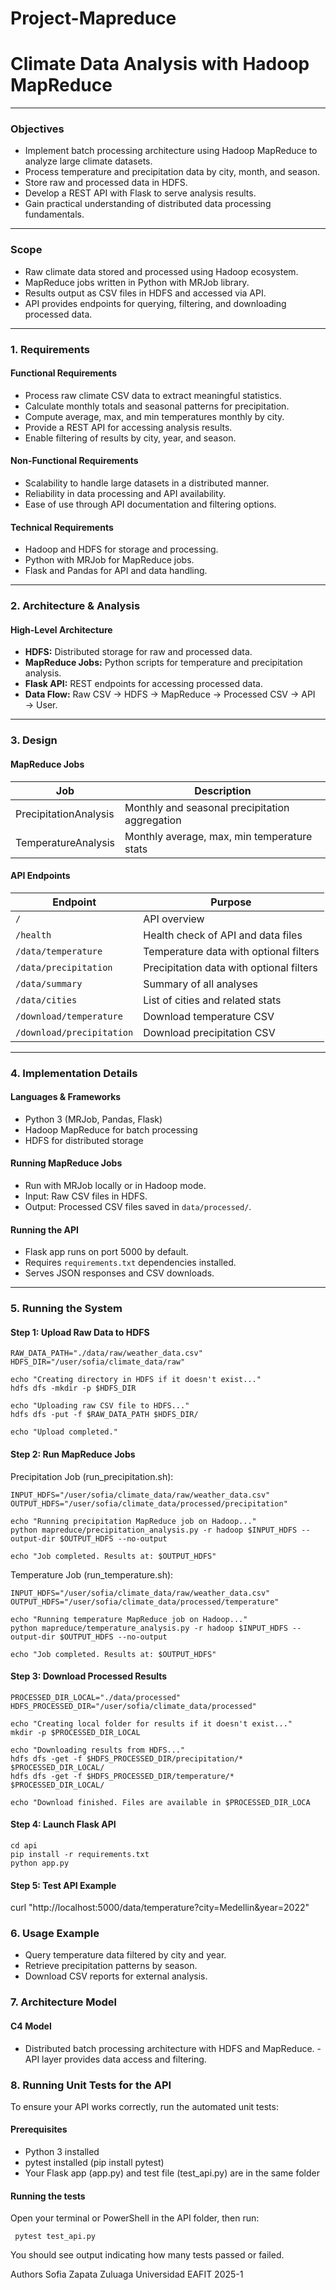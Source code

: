 # Project-Mapreduce
# Climate Data Analysis with Hadoop MapReduce
---

### Objectives

- Implement batch processing architecture using Hadoop MapReduce to analyze large climate datasets.  
- Process temperature and precipitation data by city, month, and season.  
- Store raw and processed data in HDFS.  
- Develop a REST API with Flask to serve analysis results.  
- Gain practical understanding of distributed data processing fundamentals.

---

### Scope

- Raw climate data stored and processed using Hadoop ecosystem.  
- MapReduce jobs written in Python with MRJob library.  
- Results output as CSV files in HDFS and accessed via API.  
- API provides endpoints for querying, filtering, and downloading processed data.

---

### 1. Requirements

#### Functional Requirements

- Process raw climate CSV data to extract meaningful statistics.  
- Calculate monthly totals and seasonal patterns for precipitation.  
- Compute average, max, and min temperatures monthly by city.  
- Provide a REST API for accessing analysis results.  
- Enable filtering of results by city, year, and season.

#### Non-Functional Requirements

- Scalability to handle large datasets in a distributed manner.  
- Reliability in data processing and API availability.  
- Ease of use through API documentation and filtering options.

#### Technical Requirements

- Hadoop and HDFS for storage and processing.  
- Python with MRJob for MapReduce jobs.  
- Flask and Pandas for API and data handling.

---

### 2. Architecture & Analysis

#### High-Level Architecture

- **HDFS:** Distributed storage for raw and processed data.  
- **MapReduce Jobs:** Python scripts for temperature and precipitation analysis.  
- **Flask API:** REST endpoints for accessing processed data.  
- **Data Flow:** Raw CSV → HDFS → MapReduce → Processed CSV → API → User.

---

### 3. Design

#### MapReduce Jobs

| Job                   | Description                                    |
|-----------------------|------------------------------------------------|
| PrecipitationAnalysis  | Monthly and seasonal precipitation aggregation |
| TemperatureAnalysis    | Monthly average, max, min temperature stats    |

#### API Endpoints

| Endpoint               | Purpose                                        |
|------------------------|------------------------------------------------|
| `/`                    | API overview                                   |
| `/health`              | Health check of API and data files             |
| `/data/temperature`    | Temperature data with optional filters         |
| `/data/precipitation`  | Precipitation data with optional filters       |
| `/data/summary`        | Summary of all analyses                         |
| `/data/cities`         | List of cities and related stats                |
| `/download/temperature`| Download temperature CSV                        |
| `/download/precipitation`| Download precipitation CSV                     |

---

### 4. Implementation Details

#### Languages & Frameworks

- Python 3 (MRJob, Pandas, Flask)  
- Hadoop MapReduce for batch processing  
- HDFS for distributed storage  

#### Running MapReduce Jobs

- Run with MRJob locally or in Hadoop mode.  
- Input: Raw CSV files in HDFS.  
- Output: Processed CSV files saved in `data/processed/`.

#### Running the API

- Flask app runs on port 5000 by default.  
- Requires `requirements.txt` dependencies installed.  
- Serves JSON responses and CSV downloads.

---

### 5. Running the System

#### Step 1: Upload Raw Data to HDFS
    
    RAW_DATA_PATH="./data/raw/weather_data.csv"
    HDFS_DIR="/user/sofia/climate_data/raw"

    echo "Creating directory in HDFS if it doesn't exist..."
    hdfs dfs -mkdir -p $HDFS_DIR

    echo "Uploading raw CSV file to HDFS..."
    hdfs dfs -put -f $RAW_DATA_PATH $HDFS_DIR/

    echo "Upload completed."

#### Step 2: Run MapReduce Jobs
Precipitation Job (run_precipitation.sh):
       
    INPUT_HDFS="/user/sofia/climate_data/raw/weather_data.csv"
    OUTPUT_HDFS="/user/sofia/climate_data/processed/precipitation"

    echo "Running precipitation MapReduce job on Hadoop..."
    python mapreduce/precipitation_analysis.py -r hadoop $INPUT_HDFS --output-dir $OUTPUT_HDFS --no-output

    echo "Job completed. Results at: $OUTPUT_HDFS" 

Temperature Job (run_temperature.sh):
      
    INPUT_HDFS="/user/sofia/climate_data/raw/weather_data.csv"
    OUTPUT_HDFS="/user/sofia/climate_data/processed/temperature"

    echo "Running temperature MapReduce job on Hadoop..."
    python mapreduce/temperature_analysis.py -r hadoop $INPUT_HDFS --output-dir $OUTPUT_HDFS --no-output

    echo "Job completed. Results at: $OUTPUT_HDFS"

#### Step 3: Download Processed Results
     
    PROCESSED_DIR_LOCAL="./data/processed"
    HDFS_PROCESSED_DIR="/user/sofia/climate_data/processed"

    echo "Creating local folder for results if it doesn't exist..."
    mkdir -p $PROCESSED_DIR_LOCAL

    echo "Downloading results from HDFS..."
    hdfs dfs -get -f $HDFS_PROCESSED_DIR/precipitation/* $PROCESSED_DIR_LOCAL/
    hdfs dfs -get -f $HDFS_PROCESSED_DIR/temperature/* $PROCESSED_DIR_LOCAL/

    echo "Download finished. Files are available in $PROCESSED_DIR_LOCA

#### Step 4: Launch Flask API
    cd api
    pip install -r requirements.txt
    python app.py

#### Step 5: Test API Example
curl "http://localhost:5000/data/temperature?city=Medellin&year=2022" 

### 6. Usage Example

- Query temperature data filtered by city and year.
- Retrieve precipitation patterns by season.
- Download CSV reports for external analysis.

### 7. Architecture Model

#### C4 Model
- Distributed batch processing architecture with HDFS and MapReduce.
-API layer provides data access and filtering.

### 8. Running Unit Tests for the API
To ensure your API works correctly, run the automated unit tests:

#### Prerequisites
- Python 3 installed
- pytest installed (pip install pytest)
- Your Flask app (app.py) and test file (test_api.py) are in the same folder

#### Running the tests
Open your terminal or PowerShell in the API folder, then run:

     pytest test_api.py
You should see output indicating how many tests passed or failed.


Authors
Sofia Zapata Zuluaga
Universidad EAFIT
2025-1
